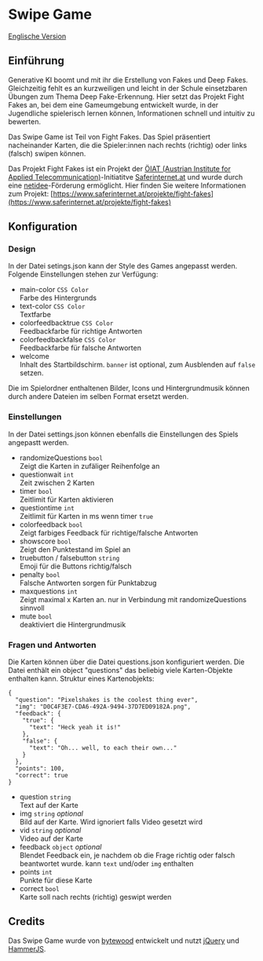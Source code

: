 # Swipe Game

[Englische Version](README.md)

## Einführung

Generative KI boomt und mit ihr die Erstellung von Fakes und Deep Fakes. Gleichzeitig fehlt es an kurzweiligen und leicht in der Schule einsetzbaren Übungen zum Thema Deep Fake-Erkennung. Hier setzt das Projekt Fight Fakes an, bei dem eine Gameumgebung entwickelt wurde, in der Jugendliche spielerisch lernen können, Informationen schnell und intuitiv zu bewerten. 

Das Swipe Game ist Teil von Fight Fakes. Das Spiel präsentiert nacheinander Karten, die die Spieler:innen nach rechts (richtig) oder links (falsch) swipen können. 

Das Projekt Fight Fakes ist ein Projekt der [ÖIAT (Austrian Institute for Applied Telecommunication)](https://oiat.at/)-Initiatitve [Saferinternet.at](https://saferinternet.at/) und wurde durch eine [netidee](https://www.netidee.at/)-Förderung ermöglicht. Hier finden Sie weitere Informationen zum Projekt: [https://www.saferinternet.at/projekte/fight-fakes](https://www.saferinternet.at/projekte/fight-fakes)

## Konfiguration
### Design
In der Datei setings.json kann der Style des Games angepasst werden. Folgende Einstellungen stehen zur Verfügung:

- main-color `CSS Color`  
    Farbe des Hintergrunds
- text-color `CSS Color`  
    Textfarbe
- colorfeedbacktrue `CSS Color`  
    Feedbackfarbe für richtige Antworten
- colorfeedbackfalse `CSS Color`  
    Feedbackfarbe für falsche Antworten
- welcome  
    Inhalt des Startbildschirm. `banner` ist optional, zum Ausblenden auf `false` setzen.

Die im Spielordner enthaltenen Bilder, Icons und Hintergrundmusik können durch andere Dateien im selben Format ersetzt werden.

### Einstellungen
In der Datei settings.json können ebenfalls die Einstellungen des Spiels angepastt werden.

- randomizeQuestions `bool`  
  Zeigt die Karten in zufäliger Reihenfolge an
- questionwait `int`  
  Zeit zwischen 2 Karten
- timer `bool`  
  Zeitlimit für Karten aktivieren
- questiontime `int`  
  Zeitlimit für Karten in ms wenn timer `true`
- colorfeedback `bool`  
  Zeigt farbiges Feedback für richtige/falsche Antworten
- showscore `bool`  
  Zeigt den Punktestand im Spiel an
- truebutton / falsebutton `string`  
  Emoji für die Buttons richtig/falsch
- penalty `bool`  
  Falsche Antworten sorgen für Punktabzug
- maxquestions `int`  
  Zeigt maximal x Karten an. nur in Verbindung mit randomizeQuestions sinnvoll
- mute `bool`  
  deaktiviert die Hintergrundmusik

### Fragen und Antworten
Die Karten können über die Datei questions.json konfiguriert werden.
Die Datei enthält ein object "questions" das beliebig viele Karten-Objekte enthalten kann. Struktur eines Kartenobjekts:

```
{
  "question": "Pixelshakes is the coolest thing ever",
  "img": "D0C4F3E7-CDA6-492A-9494-37D7ED09182A.png",
  "feedback": {
    "true": {
      "text": "Heck yeah it is!"
    },
    "false": {
      "text": "Oh... well, to each their own..."
    }
  },
  "points": 100,
  "correct": true
}
```

- question `string`  
  Text auf der Karte
- img `string` *optional*   
  Bild auf der Karte. Wird ignoriert falls Video gesetzt wird
- vid `string` *optional*  
  Video auf der Karte
- feedback `object` *optional*  
  Blendet Feedback ein, je nachdem ob die Frage richtig oder falsch beantwortet wurde. kann `text` und/oder `img` enthalten
- points `int`  
  Punkte für diese Karte
- correct `bool`  
  Karte soll nach rechts (richtig) geswipt werden

## Credits
Das Swipe Game wurde von [bytewood](https://bytewood.com/) entwickelt und nutzt [jQuery](https://jquery.com) und [HammerJS](https://hammerjs.github.io/).
